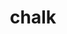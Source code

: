 ---
codehost: https://github.com/chalk/chalk
logohandle: github_chalk
sort: chalk
title: chalk
website: https://github.com/chalk/chalk
---